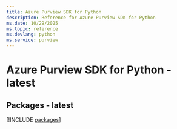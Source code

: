 ```yaml
---
title: Azure Purview SDK for Python
description: Reference for Azure Purview SDK for Python
ms.date: 10/29/2025
ms.topic: reference
ms.devlang: python
ms.service: purview
---
```

# Azure Purview SDK for Python - latest
## Packages - latest
[!INCLUDE [packages](purview-index.md)]